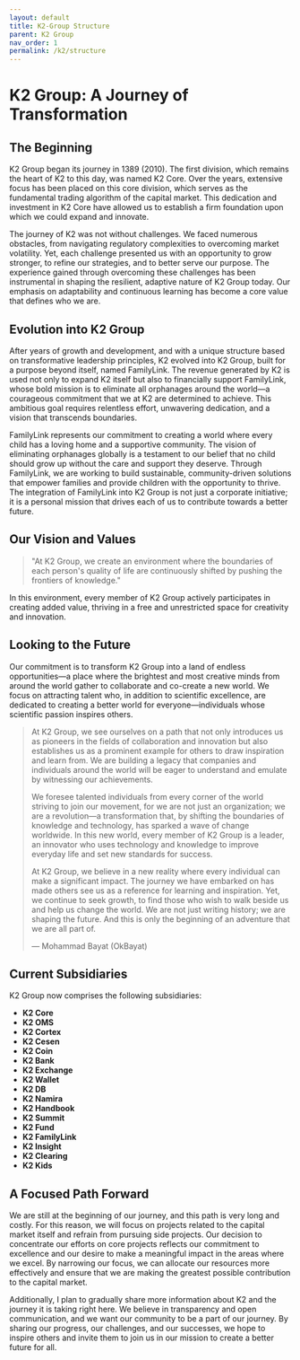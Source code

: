 ```yaml
---
layout: default
title: K2-Group Structure
parent: K2 Group
nav_order: 1
permalink: /k2/structure
---
```


# K2 Group: A Journey of Transformation

## The Beginning
K2 Group began its journey in 1389 (2010). The first division, which remains the heart of K2 to this day, was named K2 Core. Over the years, extensive focus has been placed on this core division, which serves as the fundamental trading algorithm of the capital market. This dedication and investment in K2 Core have allowed us to establish a firm foundation upon which we could expand and innovate. 

The journey of K2 was not without challenges. We faced numerous obstacles, from navigating regulatory complexities to overcoming market volatility. Yet, each challenge presented us with an opportunity to grow stronger, to refine our strategies, and to better serve our purpose. The experience gained through overcoming these challenges has been instrumental in shaping the resilient, adaptive nature of K2 Group today. Our emphasis on adaptability and continuous learning has become a core value that defines who we are.

## Evolution into K2 Group
After years of growth and development, and with a unique structure based on transformative leadership principles, K2 evolved into K2 Group, built for a purpose beyond itself, named FamilyLink. The revenue generated by K2 is used not only to expand K2 itself but also to financially support FamilyLink, whose bold mission is to eliminate all orphanages around the world—a courageous commitment that we at K2 are determined to achieve. This ambitious goal requires relentless effort, unwavering dedication, and a vision that transcends boundaries.

FamilyLink represents our commitment to creating a world where every child has a loving home and a supportive community. The vision of eliminating orphanages globally is a testament to our belief that no child should grow up without the care and support they deserve. Through FamilyLink, we are working to build sustainable, community-driven solutions that empower families and provide children with the opportunity to thrive. The integration of FamilyLink into K2 Group is not just a corporate initiative; it is a personal mission that drives each of us to contribute towards a better future.

## Our Vision and Values

> "At K2 Group, we create an environment where the boundaries of each person's quality of life are continuously shifted by pushing the frontiers of knowledge."

In this environment, every member of K2 Group actively participates in creating added value, thriving in a free and unrestricted space for creativity and innovation.

## Looking to the Future
Our commitment is to transform K2 Group into a land of endless opportunities—a place where the brightest and most creative minds from around the world gather to collaborate and co-create a new world. We focus on attracting talent who, in addition to scientific excellence, are dedicated to creating a better world for everyone—individuals whose scientific passion inspires others.

> At K2 Group, we see ourselves on a path that not only introduces us as pioneers in the fields of collaboration and innovation but also establishes us as a prominent example for others to draw inspiration and learn from. We are building a legacy that companies and individuals around the world will be eager to understand and emulate by witnessing our achievements.
> 
> We foresee talented individuals from every corner of the world striving to join our movement, for we are not just an organization; we are a revolution—a transformation that, by shifting the boundaries of knowledge and technology, has sparked a wave of change worldwide. In this new world, every member of K2 Group is a leader, an innovator who uses technology and knowledge to improve everyday life and set new standards for success.
>
> At K2 Group, we believe in a new reality where every individual can make a significant impact. The journey we have embarked on has made others see us as a reference for learning and inspiration. Yet, we continue to seek growth, to find those who wish to walk beside us and help us change the world. We are not just writing history; we are shaping the future. And this is only the beginning of an adventure that we are all part of.
>
> — Mohammad Bayat (OkBayat)

## Current Subsidiaries
K2 Group now comprises the following subsidiaries:

- **K2 Core**
- **K2 OMS**
- **K2 Cortex**
- **K2 Cesen**
- **K2 Coin**
- **K2 Bank**
- **K2 Exchange**
- **K2 Wallet**
- **K2 DB**
- **K2 Namira**
- **K2 Handbook**
- **K2 Summit**
- **K2 Fund**
- **K2 FamilyLink**
- **K2 Insight**
- **K2 Clearing**
- **K2 Kids**

## A Focused Path Forward
We are still at the beginning of our journey, and this path is very long and costly. For this reason, we will focus on projects related to the capital market itself and refrain from pursuing side projects. Our decision to concentrate our efforts on core projects reflects our commitment to excellence and our desire to make a meaningful impact in the areas where we excel. By narrowing our focus, we can allocate our resources more effectively and ensure that we are making the greatest possible contribution to the capital market.

Additionally, I plan to gradually share more information about K2 and the journey it is taking right here. We believe in transparency and open communication, and we want our community to be a part of our journey. By sharing our progress, our challenges, and our successes, we hope to inspire others and invite them to join us in our mission to create a better future for all.
